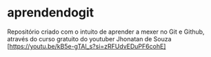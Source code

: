 # aprendendogit
Repositório criado com o intuito de aprender a mexer no Git e Github, através do curso gratuito do youtuber Jhonatan de Souza [https://youtu.be/kB5e-gTAl_s?si=zRFUdvEDuPF6cohE]
